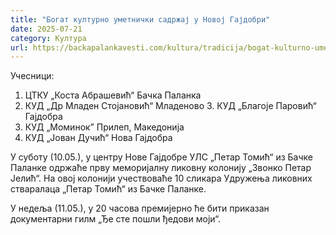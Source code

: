 ```yaml
---
title: "Богат културно уметнички садржај у Новој Гајдобри"
date: 2025-07-21
category: Култура
url: https://backapalankavesti.com/kultura/tradicija/bogat-kulturno-umetnicki-sadrzaj-u-novoj-gajdobri/
---
```


Учесници:
1. ЦТКУ „Коста Абрашевић“ Бачка Паланка
2. КУД „Др Младен Стојановић“ Младеново
З. КУД „Благоје Паровић“ Гајдобра
4. КУД „Моминок” Прилеп, Македонија
5. КУД „Јован Дучић“ Нова Гајдобра

У суботу (10.05.), у центру Нове Гајдобре УЛС „Петар Томић“ из Бачке Паланке одржаће прву меморијалну ликовну колонију „Звонко Петар Јелић“. На овој колонији учествоваће 10 сликара Удружења ликовних стваралаца „Петар Томић“ из Бачке Паланке.

У недеља (11.05.), у 20 часова премијерно ће бити приказан документарни гилм „Ђе сте пошли ђедови моји“.
